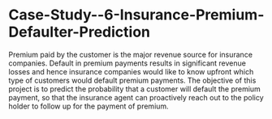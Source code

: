 # Case-Study--6-Insurance-Premium-Defaulter-Prediction

Premium paid by the customer is the major revenue source for insurance companies. Default in premium payments results in significant revenue losses and hence insurance companies would like to know upfront which type of customers would default premium payments. 
The objective of this project is to predict the probability that a customer will default the premium payment, so that the insurance agent can proactively reach out to the policy holder to follow up for the payment of premium.
